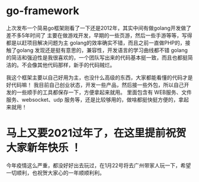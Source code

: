 # go-framework

上次发布一个简易go框架刚看了一下还是2012年，其实中间有做golang开发做了差不多5年时间了
主要在做游戏开发，早期的一些页游，然后一些手游等等，写得都是以赶项目解决问题为主
golang的效率确实不错，而且之前一直做PHP的，接触了golang 发现还是挺有意思的，兼容性，开发语言的学习曲线都不错
golang 的简洁和强迫性是我很喜欢的，一个团队写出来的代码基本挺一致，而且也都挺简洁的。不会像其他代码那样，新手的代码贼烂。

我这个框架主要以自己好用为主，也没什么高级的东西，大家都能看懂的代码才是好代码嘛！
我目前自己创业状态，开发一些产品，然后接一些外包，所以自己开发的一些顺手的工具都保存一下，方便拿起来就用。
里面包含有 WEB服务、文件服务、websocket、udp 服务等，还是比较够用的，做啥都挺快挺方便的，拿起来就用！

# 马上又要2021过年了，在这里提前祝贺大家新年快乐 ！

今年疫情这么严重，都没好好出去玩过，在1月22号将去广州带家人玩一下，希望一切顺利，也祝贺大家心的一年顺顺利利。
